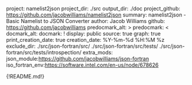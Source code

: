 project: namelist2json
project_dir: ./src
output_dir: ./doc
project_github: https://github.com/jacobwilliams/namelist2json
summary: namelist2json - Basic Namelist to JSON Converter
author: Jacob Williams
github: https://github.com/jacobwilliams
predocmark_alt: >
predocmark: <
docmark_alt:
docmark: !
display: public
source: true
graph: true
print_creation_date: true
creation_date: %Y-%m-%d %H:%M %z
exclude_dir: ./src/json-fortran/src/
             ./src/json-fortran/src/tests/
             ./src/json-fortran/src/tests/introspection/
extra_mods: json_module:https://github.com/jacobwilliams/json-fortran
            iso_fortran_env:https://software.intel.com/en-us/node/678626

{!README.md!}

